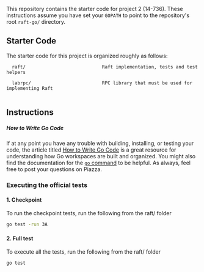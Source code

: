 This repository contains the starter code for project 2 (14-736).
These instructions assume you have set your `GOPATH` to point to the repository's
root `raft-go/` directory.

## Starter Code

The starter code for this project is organized roughly as follows:

```
  raft/                            Raft implementation, tests and test helpers

  labrpc/                          RPC library that must be used for implementing Raft
    
```

## Instructions

##### How to Write Go Code

If at any point you have any trouble with building, installing, or testing your code, the article
titled [How to Write Go Code](http://golang.org/doc/code.html) is a great resource for understanding
how Go workspaces are built and organized. You might also find the documentation for the
[`go` command](http://golang.org/cmd/go/) to be helpful. As always, feel free to post your questions
on Piazza.

### Executing the official tests

#### 1. Checkpoint

To run the checkpoint tests, run the following from the raft/ folder

```bash
go test -run 3A
```

#### 2. Full test

To execute all the tests, run the following from the raft/ folder

```bash
go test
```

